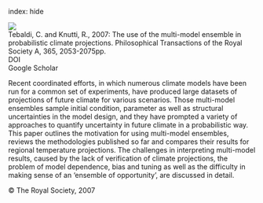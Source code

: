 index: hide

<div class="Citation">
    <div class="Citation-thumb CitationThumb-linked"  data-href="https://doi.org/10.1098/rsta.2007.2076">
      <img src="https://static.claimspace.cloud/climate-study-static/refs/thumbs/12/Tebaldi_and_Knutti_2007-thumb.png" />
    </div>

  <div class="Citation-body">
    <div class="Citation-text">Tebaldi, C. and Knutti, R., 2007: The use of the multi-model ensemble in probabilistic climate projections. <span class="Article-journal">Philosophical Transactions of the Royal Society A, </span><span class="Article-volume">365, </span>2053-2075pp.</div>
    <div class="Citation-links">
      <div class="CitationLink" data-href="https://doi.org/10.1098/rsta.2007.2076">
        <div class="CitationLink-icon CitationLink-Doi"></div>
        <div class="CitationLink-text">DOI</div>
      </div>
      <div class="CitationLink" data-href="https://scholar.google.com/scholar?q=10.1098/rsta.2007.2076">
        <div class="CitationLink-icon CitationLink-Scholar"></div>
        <div class="CitationLink-text">Google Scholar</div>
      </div>
    </div>
  </div>
</div>

Recent coordinated efforts, in which numerous climate models have been run for a common set of experiments, have produced large datasets of projections of future climate for various scenarios. Those multi-model ensembles sample initial condition, parameter as well as structural uncertainties in the model design, and they have prompted a variety of approaches to quantify uncertainty in future climate in a probabilistic way. This paper outlines the motivation for using multi-model ensembles, reviews the methodologies published so far and compares their results for regional temperature projections. The challenges in interpreting multi-model results, caused by the lack of verification of climate projections, the problem of model dependence, bias and tuning as well as the difficulty in making sense of an ‘ensemble of opportunity’, are discussed in detail.

<div class="Citation-copy">
&copy; The Royal Society, 2007
</div>